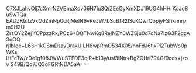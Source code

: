C7XJLahvOlj7cXmrNZVBmaXdv06N7Iu3Q/ZEeGyXmXDJ19UG4hHHrKoJo8uSwTQa
EADZKtulzVxOdZmNp0cRjMeIN9vReJW7bScBfR2I3oKQwrQbpjyFShxnnrpm9H2U
ZrsOY2Zej1fOPpzzRx/PCz6+DQTNwKg8ReINZY0WZSju0d7qNa7lzG3F2gzA3qOQ
rjIbIde+L63H1kCSmDsayDrakUILH6wpRmO534X05/nnFdJ6tlxPl2TubWo0pWKs
lHFcTw/zDe1g108JWWuSTFDE3qjR+b13y/usi3iNtr+BgZOHri794G/9cdx+jzov
S49B/Qd7JQ3oFGRtNDA5aA==
